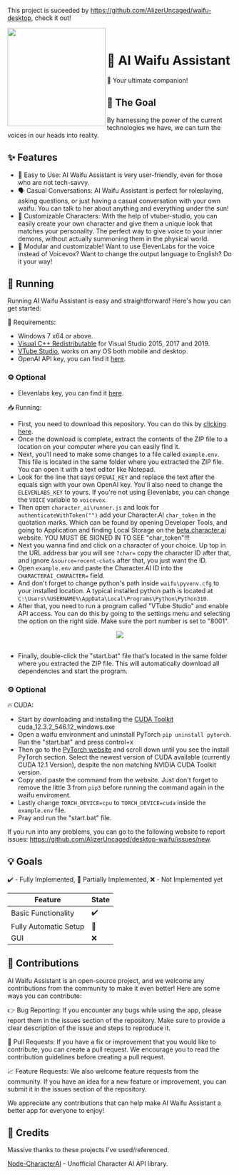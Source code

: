 This project is suceeded by https://github.com/AlizerUncaged/waifu-desktop, check it out! 
<div>
  <img width="220" align="left" src="https://i.ibb.co/gvGbYB5/icon.png"/>
  <br>
  <h1>🌟 AI Waifu Assistant</h1>
  <p>
    💬 Your ultimate companion!
    <br>
  </p>
</div>

## 🤔 The Goal
By harnessing the power of the current technologies we have, we can turn the voices in our heads into reality.

## ✨ Features
- 💬 Easy to Use: AI Waifu Assistant is very user-friendly, even for those who are not tech-savvy.
- 🗣️ Casual Conversations: AI Waifu Assistant is perfect for roleplaying, asking questions, or just having a casual conversation with your own waifu. You can talk to her about anything and everything under the sun!
- 🎨 Customizable Characters: With the help of vtuber-studio, you can easily create your own character and give them a unique look that matches your personality. The perfect way to give voice to your inner demons, without actually summoning them in the physical world.
- 🧩 Modular and customizable! Want to use ElevenLabs for the voice instead of Voicevox? Want to change the output language to English? Do it your way!

## 🚀 Running
Running AI Waifu Assistant is easy and straightforward! Here's how you can get started:

📌 Requirements:

- Windows 7 x64 or above.
- [Visual C++ Redistributable](https://learn.microsoft.com/en-us/cpp/windows/latest-supported-vc-redist?view=msvc-170) for Visual Studio 2015, 2017 and 2019.
- [VTube Studio](https://denchisoft.com/), works on any OS both mobile and desktop.
- OpenAI API key, you can find it [here](https://platform.openai.com/account/api-keys).
### ⚙️ Optional
- Elevenlabs key, you can find it [here](https://beta.elevenlabs.io/subscription).

📥 Running:

- First, you need to download this repository. You can do this by [clicking here](https://github.com/AlizerUncaged/desktop-waifu/archive/refs/heads/master.zip).
- Once the download is complete, extract the contents of the ZIP file to a location on your computer where you can easily find it.
- Next, you'll need to make some changes to a file called ``example.env``. This file is located in the same folder where you extracted the ZIP file. You can open it with a text editor like Notepad.
- Look for the line that says ``OPENAI_KEY`` and replace the text after the equals sign with your own OpenAI key. You'll also need to change the ``ELEVENLABS_KEY`` to yours. If you're not using Elevenlabs, you can change the ``VOICE`` variable to ``voicevox``.
- Then open ``character_ai\runner.js`` and look for ``authenticateWithToken("")`` add your Character.AI ``char_token`` in the quotation marks. Which can be found by opening Developer Tools, and going to Application and finding Local Storage on the [beta.character.ai](https://beta.character.ai/) website. YOU MUST BE SIGNED IN TO SEE "char_token"!!!
- Next you wanna find and click on a character of your choice. Up top in the URL address bar you will see ``?char=`` copy the character ID after that, and ignore ``&source=recent-chats`` after that, you just want the ID.
- Open ``example.env`` and paste the Character.AI ID into the ``CHARACTERAI_CHARACTER=`` field.
- And don't forget to change python's path inside ``waifu\pyvenv.cfg`` to your installed location. A typical installed python path is located at ``C:\Users\%USERNAME%\AppData\Local\Programs\Python\Python310``.
- After that, you need to run a program called "VTube Studio" and enable API access. You can do this by going to the settings menu and selecting the option on the right side. Make sure the port number is set to "8001".

<div>
<center>
    <img align="center" src="https://i.ibb.co/b65QD9H/image.png"/>
</center>
<br/>
</div>

- Finally, double-click the "start.bat" file that's located in the same folder where you extracted the ZIP file. This will automatically download all dependencies and start the program.

### ⚙️ Optional
🔥 CUDA:

- Start by downloading and installing the [CUDA Toolkit](https://developer.nvidia.com/cuda-downloads) cuda_12.3.2_546.12_windows.exe
- Open a waifu environment and uninstall PyTorch ``pip uninstall pytorch``. Run the "start.bat" and press control+x
- Then go to the [PyTorch website](https://pytorch.org/) and scroll down until you see the install PyTorch section. Select the newest version of CUDA available (currently CUDA 12.1 Version), despite the non matching NVIDIA CUDA Toolkit version.
- Copy and paste the command from the website. Just don't forget to remove the little 3 from ``pip3`` before running the command again in the waifu enviroment.
- Lastly change ``TORCH_DEVICE=cpu`` to ``TORCH_DEVICE=cuda`` inside the ``example.env`` file.
- Pray and run the "start.bat" file.

If you run into any problems, you can go to the following website to report issues: https://github.com/AlizerUncaged/desktop-waifu/issues/new.

## 💡 Goals
✔️ - Fully Implemented, 🚧 Partially Implemented, ❌ - Not Implemented yet

| Feature               | State |
|-----------------------|-------|
| Basic Functionality   | ✔️     |
| Fully Automatic Setup | 🚧     |
| GUI                   | ❌     |

## 🤝 Contributions
AI Waifu Assistant is an open-source project, and we welcome any contributions from the community to make it even better! Here are some ways you can contribute:

👉 Bug Reporting: If you encounter any bugs while using the app, please report them in the issues section of the repository. Make sure to provide a clear description of the issue and steps to reproduce it.

🔨 Pull Requests: If you have a fix or improvement that you would like to contribute, you can create a pull request. We encourage you to read the contribution guidelines before creating a pull request.

📈 Feature Requests: We also welcome feature requests from the community. If you have an idea for a new feature or improvement, you can submit it in the issues section of the repository.

We appreciate any contributions that can help make AI Waifu Assistant a better app for everyone to enjoy!

## 🎁 Credits
Massive thanks to these projects I've used/referenced.

[Node-CharacterAI](https://github.com/realcoloride/node_characterai) - Unofficial Character AI API library.

